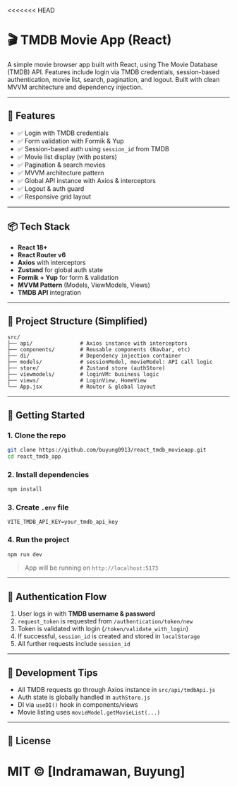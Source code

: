 <<<<<<< HEAD
# 🎬 TMDB Movie App (React)

A simple movie browser app built with React, using The Movie Database (TMDB) API. Features include login via TMDB credentials, session-based authentication, movie list, search, pagination, and logout. Built with clean MVVM architecture and dependency injection.

---

## 🧩 Features

- ✅ Login with TMDB credentials
- ✅ Form validation with Formik & Yup
- ✅ Session-based auth using `session_id` from TMDB
- ✅ Movie list display (with posters)
- ✅ Pagination & search movies
- ✅ MVVM architecture pattern
- ✅ Global API instance with Axios & interceptors
- ✅ Logout & auth guard
- ✅ Responsive grid layout

---

## 📦 Tech Stack

- **React 18+**
- **React Router v6**
- **Axios** with interceptors
- **Zustand** for global auth state
- **Formik + Yup** for form & validation
- **MVVM Pattern** (Models, ViewModels, Views)
- **TMDB API** integration

---

## 📁 Project Structure (Simplified)

```
src/
├── api/               # Axios instance with interceptors
├── components/        # Reusable components (Navbar, etc)
├── di/                # Dependency injection container
├── models/            # sessionModel, movieModel: API call logic
├── store/             # Zustand store (authStore)
├── viewmodels/        # loginVM: business logic
├── views/             # LoginView, HomeView
└── App.jsx            # Router & global layout
```

---

## 🚀 Getting Started

### 1. Clone the repo

```bash
git clone https://github.com/buyung0913/react_tmdb_movieapp.git
cd react_tmdb_app
```

### 2. Install dependencies

```bash
npm install
```

### 3. Create `.env` file

```env
VITE_TMDB_API_KEY=your_tmdb_api_key
```

### 4. Run the project

```bash
npm run dev
```

> App will be running on `http://localhost:5173`

---

## 🔐 Authentication Flow

1. User logs in with **TMDB username & password**
2. `request_token` is requested from `/authentication/token/new`
3. Token is validated with login (`/token/validate_with_login`)
4. If successful, `session_id` is created and stored in `localStorage`
5. All further requests include `session_id`

---

## 🧪 Development Tips

- All TMDB requests go through Axios instance in `src/api/tmdbApi.js`
- Auth state is globally handled in `authStore.js`
- DI via `useDI()` hook in components/views
- Movie listing uses `movieModel.getMovieList(...)`

---

## 📝 License

MIT © [Indramawan, Buyung]
=======